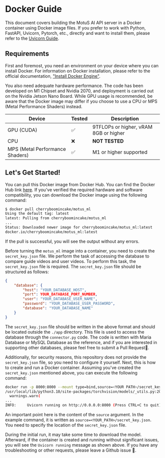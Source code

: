 # Docker Guide

This document covers building the MotuS AI API server in a Docker container using Docker image files. If you prefer to work with Python, FastAPI, Uvicorn, Pytorch, etc., directly and want to install them, please refer to the [Uvicorn Guide](./UNVICORN.md).

## Requirements

First and foremost, you need an environment on your device where you can install Docker. For information on Docker installation, please refer to the official documentation, ["Install Docker Engine"](https://docs.docker.com/engine/install/).

You also need adequate hardware performance. The code has been developed on M1 Chipset and Nvidia 2070, and deployment is carried out on the Nvidia Jetson Nano Board. While GPU usage is recommended, be aware that the Docker image may differ if you choose to use a CPU or MPS (Metal Performance Shaders) instead.

| Device               | Tested | Description                |
|----------------------|--------|----------------------------|
| GPU (CUDA)           | ✅     | 9TFLOPs or higher, vRAM 8GB or higher |
| CPU                  | ❌     | __NOT TESTED__ |
| MPS (Metal Performance Shaders) | ✅ | M1 or higher supported |

## Let's Get Started!

You can pull this Docker image from Docker Hub. You can find the Docker Hub link [here](https://hub.docker.com/r/cherryboomincake/motus_ml). If you've verified the required hardware and software compatibility, you can download the Docker image using the following command:

```bash
$ docker pull cherryboomincake/motus_ml
Using the default tag: latest
latest: Pulling from cherryboomincake/motus_ml
...
Status: Downloaded newer image for cherryboomincake/motus_ml:latest
docker.io/cherryboomincake/motus_ml:latest
```

If the pull is successful, you will see the output without any errors.

Before turning the `motus_ml` image into a container, you need to create the `secret_key.json` file. We perform the task of accessing the database to compare guide videos and user videos. To perform this task, the `secret_key.json` file is required. The `secret_key.json` file should be structured as follows:

```json
{
    "database": {
        "host": "YOUR_DATABASE_HOST",
        "port": YOUR_DATABASE_PORT_NUMBER,
        "user": "YOUR_DATABASE_USER_NAME",
        "password": "YOUR_DATABASE_USER_PASSWORD",
        "database": "YOUR_DATABASE_NAME"
    }
}
```

The `secret_key.json` file should be written in the above format and should be located outside the `./app` directory. This file is used to access the database through the `connector.py` code. The code is written with Maria Database or MySQL Database as the reference, and if you are interested in supporting other databases, please feel free to submit a Pull Request🤗.

Additionally, for security reasons, this repository does not provide the `secret_key.json` file, so you need to configure it yourself.
Next, this is how to create and run a Docker container. Assuming you've created the `secret_key.json` mentioned above, you can execute the following command:

```bash
docker run -p 8000:8000 --mount type=bind,source=<YOUR PATH>/secret_key.json,target=/app/secret_key.json motus_ml:latest
/usr/local/lib/python3.10/site-packages/torchvision/models/_utils.py:208: UserWarning: The parameter 'pretrained' is deprecated since 0.13 and may be removed in the future, please use 'weights' instead.
  warnings.warn(
...
INFO:     Uvicorn running on http://0.0.0.0:8000 (Press CTRL+C to quit)
```

An important point here is the content of the `source` argument. In the example command, it is written as `source=<YOUR_PATH>/secret_key.json`. You need to specify the location of the `secret_key.json` file.

During the initial run, it may take some time to download the model. Afterward, if the container is created and running without significant issues, you will see the `Uvicorn running` message as shown above. If you have any troubleshooting or other requests, please leave a Github issue 🤗.